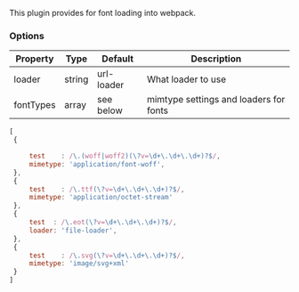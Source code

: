 This plugin provides for font loading into webpack.

### Options
| Property      | Type       | Default      | Description                      |
| ------------- | -----------| -------------| ---------------------------------|
| loader        | string     | url-loader   | What loader to use               |
| fontTypes     | array      | see below    | mimtype settings and loaders for fonts  |

```js static
[
 {

     test    : /\.(woff|woff2)(\?v=\d+\.\d+\.\d+)?$/,
     mimetype: 'application/font-woff',
 },
 {
     test    : /\.ttf(\?v=\d+\.\d+\.\d+)?$/,
     mimetype: 'application/octet-stream'
 },
 {
     test  : /\.eot(\?v=\d+\.\d+\.\d+)?$/,
     loader: 'file-loader',
 },
 {
     test    : /\.svg(\?v=\d+\.\d+\.\d+)?$/,
     mimetype: 'image/svg+xml'
 }
]
```
